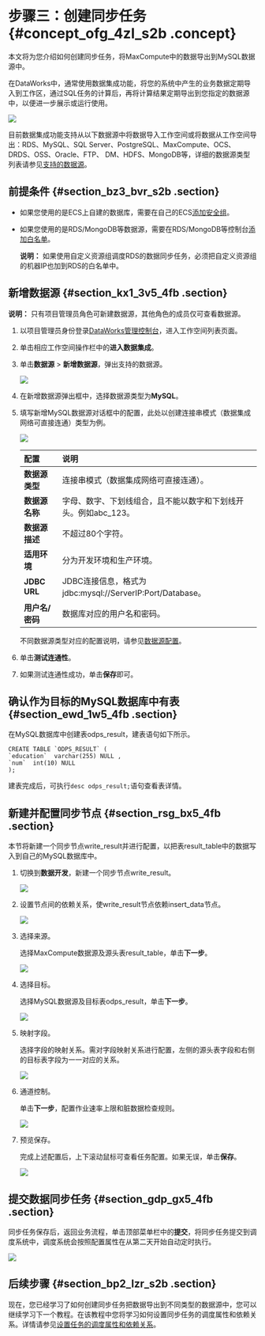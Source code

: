 # 步骤三：创建同步任务 {#concept_ofg_4zl_s2b .concept}

本文将为您介绍如何创建同步任务，将MaxCompute中的数据导出到MySQL数据源中。

在DataWorks中，通常使用数据集成功能，将您的系统中产生的业务数据定期导入到工作区，通过SQL任务的计算后，再将计算结果定期导出到您指定的数据源中，以便进一步展示或运行使用。

![](http://static-aliyun-doc.oss-cn-hangzhou.aliyuncs.com/assets/img/16182/15604819188989_zh-CN.png)

目前数据集成功能支持从以下数据源中将数据导入工作空间或将数据从工作空间导出：RDS、MySQL、SQL Server、PostgreSQL、MaxCompute、OCS、DRDS、OSS、Oracle、FTP、 DM、HDFS、MongoDB等，详细的数据源类型列表请参见[支持的数据源](../../../../intl.zh-CN/使用指南/数据集成/数据源配置/支持的数据源.md#)。

## 前提条件 {#section_bz3_bvr_s2b .section}

-   如果您使用的是ECS上自建的数据库，需要在自己的ECS[添加安全组](../../../../intl.zh-CN/使用指南/数据集成/常见配置/添加安全组.md#)。
-   如果您使用的是RDS/MongoDB等数据源，需要在RDS/MongoDB等控制台[添加白名单](../../../../intl.zh-CN/使用指南/数据集成/常见配置/添加白名单.md#)。

    **说明：** 如果使用自定义资源组调度RDS的数据同步任务，必须把自定义资源组的机器IP也加到RDS的白名单中。


## 新增数据源 {#section_kx1_3v5_4fb .section}

**说明：** 只有项目管理员角色可新建数据源，其他角色的成员仅可查看数据源。

1.  以项目管理员身份登录[DataWorks管理控制台](https://workbench.data.aliyun.com/console)，进入工作空间列表页面。
2.  单击相应工作空间操作栏中的**进入数据集成**。
3.  单击**数据源** \> **新增数据源**，弹出支持的数据源。

    ![](http://static-aliyun-doc.oss-cn-hangzhou.aliyuncs.com/assets/img/16182/15604819188990_zh-CN.png)

4.  在新增数据源弹出框中，选择数据源类型为**MySQL**。
5.  填写新增MySQL数据源对话框中的配置，此处以创建连接串模式（数据集成网络可直接连通）类型为例。

    ![](http://static-aliyun-doc.oss-cn-hangzhou.aliyuncs.com/assets/img/16182/15604819188991_zh-CN.jpg)

    |配置|说明|
    |:-|:-|
    |**数据源类型**|连接串模式（数据集成网络可直接连通）。|
    |**数据源名称**|字母、数字、下划线组合，且不能以数字和下划线开头。例如abc\_123。|
    |**数据源描述**|不超过80个字符。|
    |**适用环境**|分为开发环境和生产环境。|
    |**JDBC URL**|JDBC连接信息，格式为jdbc:mysql://ServerIP:Port/Database。|
    |**用户名/密码**|数据库对应的用户名和密码。|

    不同数据源类型对应的配置说明，请参见[数据源配置](../../../../intl.zh-CN/使用指南/数据集成/数据源配置/配置MySQL数据源.md#)。

6.  单击**测试连通性**。
7.  如果测试连通性成功，单击**保存**即可。

## 确认作为目标的MySQL数据库中有表 {#section_ewd_1w5_4fb .section}

在MySQL数据库中创建表odps\_result，建表语句如下所示。

``` {#codeblock_x5h_fpx_f2o}
CREATE TABLE `ODPS_RESULT` (
`education`  varchar(255) NULL ,
`num`  int(10) NULL 
);
```

建表完成后，可执行`desc odps_result;`语句查看表详情。

## 新建并配置同步节点 {#section_rsg_bx5_4fb .section}

本节将新建一个同步节点write\_result并进行配置，以把表result\_table中的数据写入到自己的MySQL数据库中。

1.  切换到**数据开发**，新建一个同步节点write\_result。

    ![](http://static-aliyun-doc.oss-cn-hangzhou.aliyuncs.com/assets/img/16182/15604819188992_zh-CN.png)

2.  设置节点间的依赖关系，使write\_result节点依赖insert\_data节点。

    ![](http://static-aliyun-doc.oss-cn-hangzhou.aliyuncs.com/assets/img/16182/15604819188993_zh-CN.png)

3.  选择来源。

    选择MaxCompute数据源及源头表result\_table，单击**下一步**。

    ![](http://static-aliyun-doc.oss-cn-hangzhou.aliyuncs.com/assets/img/16182/15604819198994_zh-CN.png)

4.  选择目标。

    选择MySQL数据源及目标表odps\_result，单击**下一步**。

    ![](http://static-aliyun-doc.oss-cn-hangzhou.aliyuncs.com/assets/img/16182/15604819198995_zh-CN.png)

5.  映射字段。

    选择字段的映射关系。需对字段映射关系进行配置，左侧的源头表字段和右侧的目标表字段为一一对应的关系。

    ![](http://static-aliyun-doc.oss-cn-hangzhou.aliyuncs.com/assets/img/16182/15604819198996_zh-CN.png)

6.  通道控制。

    单击**下一步**，配置作业速率上限和脏数据检查规则。

    ![](http://static-aliyun-doc.oss-cn-hangzhou.aliyuncs.com/assets/img/16182/15604819208997_zh-CN.png)

7.  预览保存。

    完成上述配置后，上下滚动鼠标可查看任务配置。如果无误，单击**保存**。

    ![](http://static-aliyun-doc.oss-cn-hangzhou.aliyuncs.com/assets/img/16182/15604819208998_zh-CN.png)


## 提交数据同步任务 {#section_gdp_gx5_4fb .section}

同步任务保存后，返回业务流程，单击顶部菜单栏中的**提交**，将同步任务提交到调度系统中，调度系统会按照配置属性在从第二天开始自动定时执行。

![](http://static-aliyun-doc.oss-cn-hangzhou.aliyuncs.com/assets/img/16182/15604819208999_zh-CN.png)

## 后续步骤 {#section_bp2_lzr_s2b .section}

现在，您已经学习了如何创建同步任务把数据导出到不同类型的数据源中，您可以继续学习下一个教程。在该教程中您将学习如何设置同步任务的调度属性和依赖关系。详情请参见[设置任务的调度属性和依赖关系](intl.zh-CN/快速开始/步骤四：设置周期和依赖.md#)。

